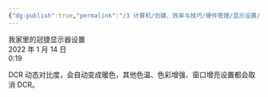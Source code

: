 ```yaml
---
{"dg-publish":true,"permalink":"/3 计算机/创建、效率与技巧/硬件管理/显示设置/我家里的冠捷显示器设置/","title":"我家里的冠捷显示器设置"}
---
```



我家里的冠捷显示器设置  
2022 年 1 月 14 日  
0:19

DCR 动态对比度，会自动变成暖色，其他色温、色彩增强、窗口增亮设置都会取消 DCR。